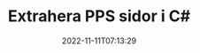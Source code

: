 ---
############################# Static ############################
layout: "auto-gen-merger"
date: 2022-11-11T07:13:29
draft: false
otherformats: ppt pptx rtf tex vdx vsdm vsdx vssm vssx vstm vstx vsx vtx xlam xls xlsb

############################# Head ############################
head_title: "Extrahera PPS sidor i C#"
head_description: "Extrahera snabbt sidor från en PPS-fil i C#. Spara det nya dokumentet som innehåller de valda sidorna med hjälp av dokumentsammanslagnings-API."

############################# Header ############################
title: "Extrahera PPS sidor i C#"
description: "Extrahera PPS sidor med några rader med .NET-kod."
bg_image: "https://cms.admin.containerize.com/templates/aspose/App_Themes/V3/images/bg/header1.png"
bg_overlay: false
button:
    enable: true
    icon: "fas fa-arrow-down"
    label: "Ladda ner gratis provversion"
    link: "https://downloads.groupdocs.com/merger/net"

############################# SubMenu ############################
submenu:
    enable: true

    left:
        img_alt: "GroupDocs.Merger for .NET"
        image: "https://cms.admin.containerize.com/templates/groupdocs/images/product-logos/90x90-noborder/groupdocs-merger-net.png"
        product: "GroupDocs.Merger"
        platform: ".NET"

    middle:
        button:

            # button loop
            - link: "https://apireference.groupdocs.com/merger/net"
              text: "API-referens"

            # button loop
            - link: "https://github.com/groupdocs-merger"
              text: "Kodexempel"

            # button loop
            - link: "https://products.groupdocs.app/merger/family"
              text: "Livedemos"

            # button loop
            - link: "https://purchase.groupdocs.com/pricing/merger/net"
              text: "Prissättning"

    right:
        link_download: "https://downloads.groupdocs.com/merger"
        link_learn: "https://docs.groupdocs.com/merger/net"
        link_buy: "https://purchase.groupdocs.com"

############################# About ############################
about:
    enable: true
    title: "Om GroupDocs.Merger for .NET API"
    content: |
        [GroupDocs.Merger for .NET](/sv/merger/net/) erbjuder en enkel lösning för att säkert sammanfoga och dela mellan ett brett utbud av dokumentformat inklusive PDF, Microsoft Office (Word, Excel, PowerPoint , OneNote), OpenDocument, HTML, bilder och många andra inom .NET-applikationer. Genom att bara lägga till några rader av koden kan du utföra flera dokumentoperationer som att flytta, ta bort, rotera, byta, extrahera eller ändra orienteringen på sidorna i dokumenten. Dokumentsammanslagnings-API:et stöder också förhandsgranskning av dokumentsidor som en bild för att analysera dokumentstrukturen, formateringen och innehållet på sidan.
        
        GroupDocs.Merger API är ett rätt val för företagslösningar som behöver funktioner för att extrahera filsidor. Dessa API:er stöds väl på alla större operativsystem och plattformar inklusive .NET Framework, .NET Standard, .NET Core, Mono.

############################# Steps ############################
steps:
    enable: true
    title_left: "Extrahera PPS filsidor i .NET"
    content_left: |
        [GroupDocs.Merger for .NET](/sv/merger/net/) gör det enkelt för C#-utvecklare att extrahera önskade sidor från en PPS-fil och spara den som en ny fil som innehåller de valda sidorna genom att implementera några enkla steg.
        
        * Initiera **ExtractOptions** med sidnummer som ska visas i det resulterande dokumentet.
        * Skapa en ny instans av **Merger** och skicka källdokumentets sökväg som en konstruktorparameter.
        * Ring **ExtractPages** och skicka **ExtractOptions**-objektet.
        * Ring **Save** och ange sökvägen för att spara det resulterande dokumentet.

    title_right: "Systemkrav"
    content_right: |
        GroupDocs.Merger for .NET API:er stöds på alla större plattformar och operativsystem. Innan du kör koden nedan, se till att du har följande förutsättningar installerade på ditt system.

        * Operativsystem: Microsoft Windows, Linux, MacOS
        * Utvecklingsmiljöer: Visual Studio, Xamarin, MonoDevelop
        * Ramar: .NET Framework, .NET Standard, .NET Core, Mono
        * Ladda ner den senaste versionen av GroupDocs.Merger for .NET från [NuGet](https://www.nuget.org/packages/groupdocs.merger)
         
    code: |
     {{% merger/additional-styles %}}
     {{< merger/code-merger title="Hur man extraherar PPS filsidor med hjälp av C# exempelkod">}}

        ```csharp    
        // Extrahera PPS filsidor med GroupDocs.Merger API
        // Initiera klassen ExtractOptions med valda sidnummer
        ExtractOptions extractOptions = new ExtractOptions(new int[] { 2, 5 });

        // Instantiera sammanslagning med indatadokumentet PPS
        using (Merger merger = new Merger("input.pps"))
          {
            // Anrop ExtractPages-metoden och skicka ExtractOptions-objektet till det
            merger.ExtractPages(extractOptions);
    
            // Anrop Spara metod för att spara utdatadokumentet med extraherade sidor
            merger.Save("output.pps");
          }
        ```
     {{< /merger/code-merger >}}

############################# Demos ############################
demos:
    enable: true
    title: "Livedemonstrationer - Extrahera PPS sidor online"
    content: |
       Extrahera PPS filsidor just nu genom att besöka webbplatsen [GroupDocs.Merger Live Demos](https://products.groupdocs.app/splitter/extract-pages/pps).
       Livedemon har följande fördelar.
        
############################# About Formats ############################
about_formats:
    enable: true

############################# More Formats ############################
more_formats:
    enable: true
    title: "Extrahera sidor från andra dokumentformat"
    content: |
        .NET dokumenterar sammanslagning och split API för filformat och bilder. Extrahera några av de populära filformaten som anges nedan.

############################# Back to top ###############################
back_to_top:
    enable: true
---
